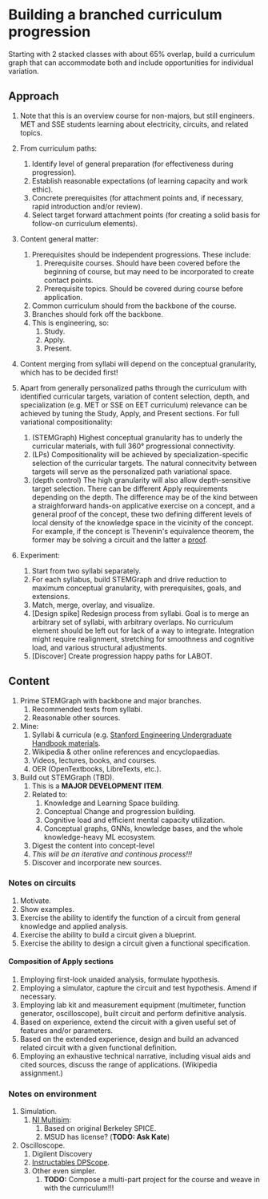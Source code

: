 # Building a branched curriculum progression

Starting with 2 stacked classes with about 65% overlap, build a curriculum graph that can accommodate both and include opportunities for individual variation.

## Approach

1. Note that this is an overview course for non-majors, but still engineers. MET and SSE students learning about electricity, circuits, and related topics.  

2. From curriculum paths:
   1. Identify level of general preparation (for effectiveness during progression). 
   2. Establish reasonable expectations (of learning capacity and work ethic).  
   3. Concrete prerequisites (for attachment points and, if necessary, rapid introduction and/or review).  
   4. Select target forward attachment points (for creating a solid basis for follow-on curriculum elements).  

3. Content general matter:
   1. Prerequisites should be independent progressions. These include:  
      1. Prerequisite courses. Should have been covered before the beginning of course, but may need to be incorporated to create contact points.    
      2. Prerequisite topics. Should be covered during course before application.  
   2. Common curriculum should from the backbone of the course.  
   3. Branches should fork off the backbone.  
   4. This is engineering, so:
      1. Study.  
      2. Apply.  
      3. Present.  

4. Content merging from syllabi will depend on the conceptual granularity, which has to be decided first!   

5. Apart from generally personalized paths through the curriculum with identified curricular targets, variation of content selection, depth, and specialization (e.g. MET or SSE on EET curriculum) relevance can be achieved by tuning the Study, Apply, and Present sections. For full variational compositionality:
   1. (STEMGraph) Highest conceptual granularity has to underly the curricular materials, with full 360° progressional connectivity.    
   2. (LPs) Compositionality will be achieved by specialization-specific selection of the curricular targets. The natural connecitvity between targets will serve as the personalized path variational space.  
   3. (depth control) The high granularity will also allow depth-sensitive target selection. There can be different Apply requirements depending on the depth. The difference may be of the kind between a straighforward hands-on applicative exercise on a concept, and a general proof of the concept, these two defining different levels of local density of the knowledge space in the vicinity of the concept. For example, if the concept is Thevenin's equivalence theorem, the former may be solving a circuit and the latter a [proof](https://spinningnumbers.org/a/thevenin-proof.html).  
   
6. Experiment:
   1. Start from two syllabi separately.  
   2. For each syllabus, build STEMGraph and drive reduction to maximum conceptual granularity, with prerequisites, goals, and extensions.  
   3. Match, merge, overlay, and visualize.  
   4. [Design spike] Redesign process from syllabi. Goal is to merge an arbitrary set of syllabi, with arbitrary overlaps. No curriculum element should be left out for lack of a way to integrate. Integration might require realignment, stretching for smoothness and cognitive load, and various structural adjustments.      
   5. [Discover] Create progression happy paths for LABOT.  

## Content 
     
1. Prime STEMGraph with backbone and major branches.  
   1. Recommended texts from syllabi.  
   2. Reasonable other sources.  
2. Mine:
   1. Syllabi & curricula (e.g. [Stanford Engineering Undergraduate Handbook materials](https://ughb.stanford.edu/plans-program-sheets/flowcharts-and-plans).  
   2. Wikipedia & other online references and encyclopaedias.  
   3. Videos, lectures, books, and courses.  
   4. OER (OpenTextbooks, LibreTexts, etc.).  
3. Build out STEMGraph (TBD). 
   1. This is a **MAJOR DEVELOPMENT ITEM**.
   2. Related to:
      1. Knowledge and Learning Space building.  
      2. Conceptual Change and progression building.  
      3. Cognitive load and efficient mental capacity utilization.  
      4. Conceptual graphs, GNNs, knowledge bases, and the whole knowledge-heavy ML ecosystem.  
   3. Digest the content into concept-level 
   4. _This will be an iterative and continous process!!!_  
   5. Discover and incorporate new sources.  
      
### Notes on circuits

1. Motivate.  
2. Show examples.  
3. Exercise the ability to identify the function of a circuit from general knowledge and applied analysis.  
4. Exercise the ability to build a circuit given a blueprint.  
5. Exercise the ability to design a circuit given a functional specification.  

#### Composition of Apply sections

1. Employing first-look unaided analysis, formulate hypothesis.  
2. Employing a simulator, capture the circuit and test hypothesis. Amend if necessary.  
3. Employing lab kit and measurement equipment (multimeter, function generator, oscilloscope), built circuit and perform definitive analysis.  
4. Based on experience, extend the circuit with a given useful set of features and/or parameters.  
5. Based on the extended experience, design and build an advanced related circuit with a given functional definition.  
6. Employing an exhaustive technical narrative, including visual aids and cited sources, discuss the range of applications. (Wikipedia assignment.)  

### Notes on environment

1. Simulation.  
   1. [NI Multisim](https://www.google.com/search?q=multisim&oq=multisim&aqs=chrome..69i57j0l6j69i65.1688j0j7&sourceid=chrome&ie=UTF-8):
      1. Based on original Berkeley SPICE.  
      2. MSUD has license? (**TODO: Ask Kate**)  
2. Oscilloscope.  
   1. Digilent Discovery 
   2. [Instructables DPScope](https://www.instructables.com/DPScope-Build-Your-Own-USBPC-Based-Oscilloscope/).  
   3. Other even simpler.
      1. **TODO:** Compose a multi-part project for the course and weave in with the curriculum!!!  
